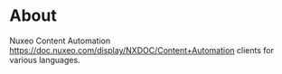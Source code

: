 About
=====

Nuxeo Content Automation
<https://doc.nuxeo.com/display/NXDOC/Content+Automation> clients for various
languages.

